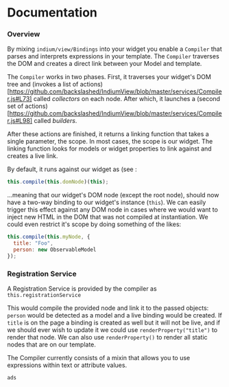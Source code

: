 Documentation
=============

### Overview
By mixing `indium/view/Bindings` into your widget you enable a `Compiler` that parses and interprets expressions in your template. The `Compiler` traverses the DOM and creates a direct link between your Model and template.

The `Compiler` works in two phases. First, it traverses your widget's DOM tree and (invokes a list of actions)[https://github.com/backslashed/IndiumView/blob/master/services/Compiler.js#L73] called *collectors* on each node. After which, it launches a (second set of actions)[https://github.com/backslashed/IndiumView/blob/master/services/Compiler.js#L98] called *builders*.

After these actions are finished, it returns a linking function that takes a single parameter, the scope. In most cases, the scope is our widget. The linking function looks for models or widget properties to link against and creates a live link.

By default, it runs against our widget as (see :

```javascript
this.compile(this.domNode)(this);
````

...meaning that our widget's DOM node (except the root node), should now have a two-way binding to our widget's instance (`this`). We can easily trigger this effect against any DOM node in cases where we would want to inject new HTML in the DOM that was not compiled at instantiation. We could even restrict it's scope by doing something of the likes:

```javascript
this.compile(this.myNode, {
  title: "Foo",
  person: new ObservableModel
});
```

### Registration Service

A Registration Service is provided by the compiler as `this.registrationService`



This would compile the provided node and link it to the passed objects: `person` would be detected as a model and a live binding would be created. If `title` is on the page a binding is created as well but it will not be live, and if we should ever wish to update it we could use `renderProperty("title")` to render that node. We can also use `renderProperty()` to render all static nodes that are on our template.




The Compiler currently consists of a mixin that allows you to use expressions within text or attribute values.



```javascript
ads
```

